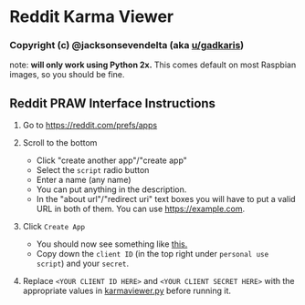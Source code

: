 # Reddit Karma Viewer
### Copyright (c) @jacksonsevendelta (aka [u/gadkaris](https://reddit.com/u/gadkaris))

note: **will only work using Python 2x.** This comes default on most Raspbian images, so you should be fine.

## Reddit PRAW Interface Instructions
1. Go to https://reddit.com/prefs/apps
2. Scroll to the bottom
    - Click "create another app"/"create app"
    - Select the `script` radio button
    - Enter a name (any name)
    - You can put anything in the description.
    - In the "about url"/"redirect uri" text boxes you will have to put a valid URL in both of them. You can use https://example.com.

3. Click `Create App`
    - You should now see something like [this.](http://imgur.com/a/rebym)
    - Copy down the `client ID` (in the top right under `personal use script`) and your `secret`.

4. Replace `<YOUR CLIENT ID HERE>` and `<YOUR CLIENT SECRET HERE>` with the appropriate values in [karmaviewer.py](https://github.com/jacksonsevendelta/Reddit-Karma-Viewer/karmaviewer.py) before running it.
